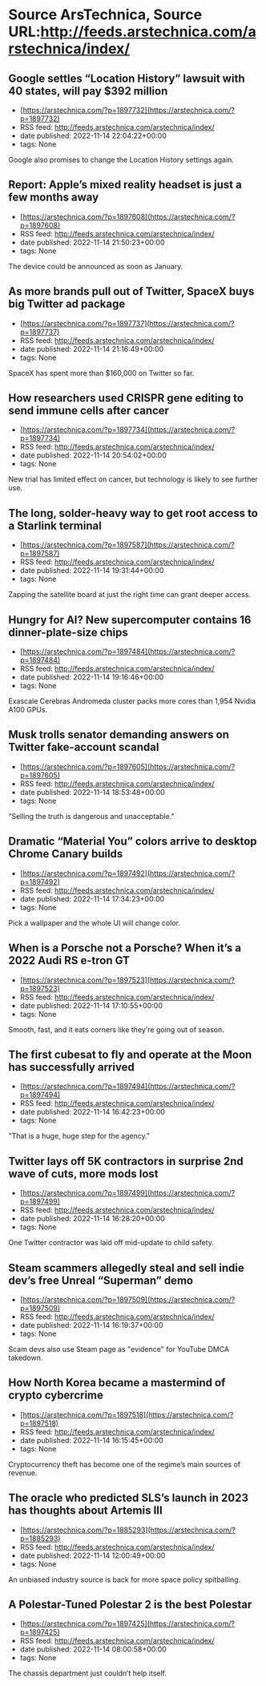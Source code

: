 # Source ArsTechnica, Source URL:http://feeds.arstechnica.com/arstechnica/index/

## Google settles “Location History” lawsuit with 40 states, will pay $392 million
 - [https://arstechnica.com/?p=1897732](https://arstechnica.com/?p=1897732)
 - RSS feed: http://feeds.arstechnica.com/arstechnica/index/
 - date published: 2022-11-14 22:04:22+00:00
 - tags: None

Google also promises to change the Location History settings again.

## Report: Apple’s mixed reality headset is just a few months away
 - [https://arstechnica.com/?p=1897608](https://arstechnica.com/?p=1897608)
 - RSS feed: http://feeds.arstechnica.com/arstechnica/index/
 - date published: 2022-11-14 21:50:23+00:00
 - tags: None

The device could be announced as soon as January.

## As more brands pull out of Twitter, SpaceX buys big Twitter ad package
 - [https://arstechnica.com/?p=1897737](https://arstechnica.com/?p=1897737)
 - RSS feed: http://feeds.arstechnica.com/arstechnica/index/
 - date published: 2022-11-14 21:16:49+00:00
 - tags: None

SpaceX has spent more than $160,000 on Twitter so far.

## How researchers used CRISPR gene editing to send immune cells after cancer
 - [https://arstechnica.com/?p=1897734](https://arstechnica.com/?p=1897734)
 - RSS feed: http://feeds.arstechnica.com/arstechnica/index/
 - date published: 2022-11-14 20:54:02+00:00
 - tags: None

New trial has limited effect on cancer, but technology is likely to see further use.

## The long, solder-heavy way to get root access to a Starlink terminal
 - [https://arstechnica.com/?p=1897587](https://arstechnica.com/?p=1897587)
 - RSS feed: http://feeds.arstechnica.com/arstechnica/index/
 - date published: 2022-11-14 19:31:44+00:00
 - tags: None

Zapping the satellite board at just the right time can grant deeper access.

## Hungry for AI? New supercomputer contains 16 dinner-plate-size chips
 - [https://arstechnica.com/?p=1897484](https://arstechnica.com/?p=1897484)
 - RSS feed: http://feeds.arstechnica.com/arstechnica/index/
 - date published: 2022-11-14 19:16:46+00:00
 - tags: None

Exascale Cerebras Andromeda cluster packs more cores than 1,954 Nvidia A100 GPUs.

## Musk trolls senator demanding answers on Twitter fake-account scandal
 - [https://arstechnica.com/?p=1897605](https://arstechnica.com/?p=1897605)
 - RSS feed: http://feeds.arstechnica.com/arstechnica/index/
 - date published: 2022-11-14 18:53:48+00:00
 - tags: None

“Selling the truth is dangerous and unacceptable."

## Dramatic “Material You” colors arrive to desktop Chrome Canary builds
 - [https://arstechnica.com/?p=1897492](https://arstechnica.com/?p=1897492)
 - RSS feed: http://feeds.arstechnica.com/arstechnica/index/
 - date published: 2022-11-14 17:34:23+00:00
 - tags: None

Pick a wallpaper and the whole UI will change color.

## When is a Porsche not a Porsche? When it’s a 2022 Audi RS e-tron GT
 - [https://arstechnica.com/?p=1897523](https://arstechnica.com/?p=1897523)
 - RSS feed: http://feeds.arstechnica.com/arstechnica/index/
 - date published: 2022-11-14 17:10:55+00:00
 - tags: None

Smooth, fast, and it eats corners like they're going out of season.

## The first cubesat to fly and operate at the Moon has successfully arrived
 - [https://arstechnica.com/?p=1897494](https://arstechnica.com/?p=1897494)
 - RSS feed: http://feeds.arstechnica.com/arstechnica/index/
 - date published: 2022-11-14 16:42:23+00:00
 - tags: None

"That is a huge, huge step for the agency."

## Twitter lays off 5K contractors in surprise 2nd wave of cuts, more mods lost
 - [https://arstechnica.com/?p=1897499](https://arstechnica.com/?p=1897499)
 - RSS feed: http://feeds.arstechnica.com/arstechnica/index/
 - date published: 2022-11-14 16:28:20+00:00
 - tags: None

One Twitter contractor was laid off mid-update to child safety.

## Steam scammers allegedly steal and sell indie dev’s free Unreal “Superman” demo
 - [https://arstechnica.com/?p=1897509](https://arstechnica.com/?p=1897509)
 - RSS feed: http://feeds.arstechnica.com/arstechnica/index/
 - date published: 2022-11-14 16:19:37+00:00
 - tags: None

Scam devs also use Steam page as "evidence" for YouTube DMCA takedown.

## How North Korea became a mastermind of crypto cybercrime
 - [https://arstechnica.com/?p=1897518](https://arstechnica.com/?p=1897518)
 - RSS feed: http://feeds.arstechnica.com/arstechnica/index/
 - date published: 2022-11-14 16:15:45+00:00
 - tags: None

Cryptocurrency theft has become one of the regime’s main sources of revenue.

## The oracle who predicted SLS’s launch in 2023 has thoughts about Artemis III
 - [https://arstechnica.com/?p=1885293](https://arstechnica.com/?p=1885293)
 - RSS feed: http://feeds.arstechnica.com/arstechnica/index/
 - date published: 2022-11-14 12:00:49+00:00
 - tags: None

An unbiased industry source is back for more space policy spitballing.

## A Polestar-Tuned Polestar 2 is the best Polestar
 - [https://arstechnica.com/?p=1897425](https://arstechnica.com/?p=1897425)
 - RSS feed: http://feeds.arstechnica.com/arstechnica/index/
 - date published: 2022-11-14 08:00:58+00:00
 - tags: None

The chassis department just couldn’t help itself.
